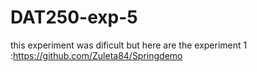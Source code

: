 # DAT250-exp-5

this experiment was dificult but here are the 
experiment 1 :https://github.com/Zuleta84/Springdemo


